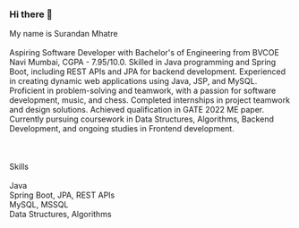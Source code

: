 ### Hi there 👋

<!--
**Surandan/surandan** is a ✨ _special_ ✨ repository because its `README.md` (this file) appears on your GitHub profile.

Here are some ideas to get you started:

- 🔭 I’m currently working on ...
- 🌱 I’m currently learning ...
- 👯 I’m looking to collaborate on ...
- 🤔 I’m looking for help with ...
- 💬 Ask me about ...
- 📫 How to reach me: ...
- 😄 Pronouns: ...
- ⚡ Fun fact: ...
-->
My name is Surandan Mhatre</br></br>
					  Aspiring Software Developer with Bachelor's of Engineering from BVCOE Navi Mumbai, CGPA -
						7.95/10.0. Skilled in Java
						programming and Spring Boot, including REST APIs and JPA for backend development. Experienced in
						creating dynamic web applications using Java, JSP, and MySQL. Proficient in problem-solving and
						teamwork, with a passion for software development, music, and chess. Completed internships in
						project teamwork and design solutions. Achieved qualification in GATE 2022 ME paper. Currently
						pursuing coursework in Data Structures, Algorithms, Backend Development, and ongoing studies in
						Frontend development.  </br> </br></br>  
            Skills  </br></br>
					  Java</br>
					  Spring Boot, JPA, REST APIs</br>
					  MySQL, MSSQL</br>
					  Data Structures, Algorithms</br></br>
					

